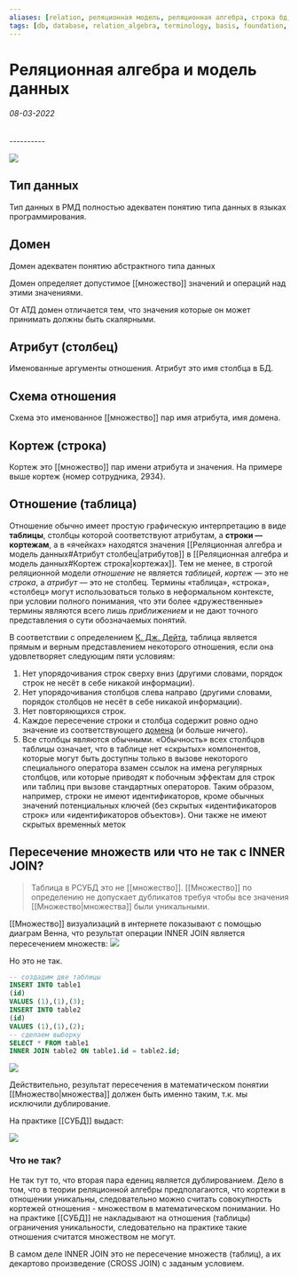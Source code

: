 ```yaml
---
aliases: [relation, реляционная модель, реляционная алгебра, строка бд, таблицы, таблица, кортеж, кортежа, кортежи, домен, домены, домена, тип данных, типа данных, типы данных, атрибут таблицы]
tags: [db, database, relation_algebra, terminology, basis, foundation, set]
---
```

# Реляционная алгебра и модель данных
<h6>08-03-2022</h6>
----------

![](https://files.gitbook.com/v0/b/gitbook-x-prod.appspot.com/o/spaces%2Fi1Mb2UWbArGRW5ooFJbz%2Fuploads%2FAPeNdfkYIGhPdAG1032i%2Fimage.png?alt=media&token=e7b4de0f-902e-4639-98ee-7bed262133ab)

## Тип данных
Тип данных в РМД полностью адекватен понятию типа данных в языках программирования.

## Домен
Домен адекватен понятию абстрактного типа данных

Домен определяет допустимое [[множество]] значений и операций над этими значениями.

От АТД домен отличается тем, что значения которые он может принимать должны быть скалярными.

## Атрибут (столбец)
Именованные аргументы отношения. Атрибут это имя столбца в БД.

## Схема отношения

Схема это именованное [[множество]] пар имя атрибута, имя домена.

## Кортеж (строка)

Кортеж это [[множество]] пар имени атрибута и значения. На примере выше кортеж {номер сотрудника, 2934}.

## Отношение (таблица)
Отношение обычно имеет простую графическую интерпретацию в виде **таблицы**, столбцы которой соответствуют атрибутам, а **строки — кортежам**, а в «ячейках» находятся значения [[Реляционная алгебра и модель данных#Атрибут столбец|атрибутов]] в [[Реляционная алгебра и модель данных#Кортеж строка|кортежах]]. Тем не менее, в строгой реляционной модели _отношение_ не является _таблицей_, _кортеж_ — это не _строка_, а _атрибут_ — это не столбец. Термины «таблица», «строка», «столбец» могут использоваться только в неформальном контексте, при условии полного понимания, что эти более «дружественные» термины являются всего лишь _приближением_ и не дают точного представления о сути обозначаемых понятий.

В соответствии с определением [К. Дж. Дейта](https://ru.wikipedia.org/wiki/%D0%94%D0%B5%D0%B9%D1%82,_%D0%9A%D1%80%D0%B8%D1%81%D1%82%D0%BE%D1%84%D0%B5%D1%80 "Дейт, Кристофер"), таблица является прямым и верным представлением некоторого отношения, если она удовлетворяет следующим пяти условиям:

1.  Нет упорядочивания строк сверху вниз (другими словами, порядок строк не несёт в себе никакой информации).
2.  Нет упорядочивания столбцов слева направо (другими словами, порядок столбцов не несёт в себе никакой информации).
3.  Нет повторяющихся строк.
4.  Каждое пересечение строки и столбца содержит ровно одно значение из соответствующего [домена](https://ru.wikipedia.org/wiki/%D0%94%D0%BE%D0%BC%D0%B5%D0%BD_(%D0%B1%D0%B0%D0%B7%D1%8B_%D0%B4%D0%B0%D0%BD%D0%BD%D1%8B%D1%85) "Домен (базы данных)") (и больше ничего).
5.  Все столбцы являются обычными. «Обычность» всех столбцов таблицы означает, что в таблице нет «скрытых» компонентов, которые могут быть доступны только в вызове некоторого специального оператора взамен ссылок на имена регулярных столбцов, или которые приводят к побочным эффектам для строк или таблиц при вызове стандартных операторов. Таким образом, например, строки не имеют идентификаторов, кроме обычных значений потенциальных ключей (без скрытых «идентификаторов строк» или «идентификаторов объектов»). Они также не имеют скрытых временны́х меток



## Пересечение множеств или что не так с INNER JOIN?

>Таблица в РСУБД это не [[множество]]. [[Множество]] по определению не допускает дубликатов требуя чтобы все значения [[Множество|множества]] были уникальными.

[[Множество]] визуализаций в интернете показывают с помощью диаграм Венна, что результат операции INNER JOIN является пересечением множеств:
![](https://files.gitbook.com/v0/b/gitbook-x-prod.appspot.com/o/spaces%2Fi1Mb2UWbArGRW5ooFJbz%2Fuploads%2FIQ7dZPw5VqAQDtYjwf0N%2Fimage.png?alt=media&token=0ce70295-36cc-457a-b93f-10d0518ad7f8)

Но это не так.

```sql
-- создадим две таблицы
INSERT INTO table1
(id)
VALUES (1),(1),(3);
INSERT INTO table2
(id)
VALUES (1),(1),(2);
-- сделаем выборку
SELECT * FROM table1
INNER JOIN table2 ON table1.id = table2.id;
```

![](https://files.gitbook.com/v0/b/gitbook-x-prod.appspot.com/o/spaces%2Fi1Mb2UWbArGRW5ooFJbz%2Fuploads%2FGbz5ZiqeGPr3SnYC9Tuh%2Fimage.png?alt=media&token=45ce11aa-ec97-4ba4-a4d2-647ebf17cd60)

Действительно, результат пересечения в математическом понятии [[Множество|множества]] должен быть именно таким, т.к. мы исключили дублирование.

На практике [[СУБД]] выдаст:

![](https://files.gitbook.com/v0/b/gitbook-x-prod.appspot.com/o/spaces%2Fi1Mb2UWbArGRW5ooFJbz%2Fuploads%2FQN0FR8MOtBYeI65AjXzt%2Fimage.png?alt=media&token=9d3cb7f5-1a08-4c5e-b72d-30ee394949c4)

### Что не так?

Не так тут то, что вторая пара едениц является дублированием. Дело в том, что в теории реляционной алгебры предполагаются, что кортежи в отношении уникальны, следовательно можно считать совокупность кортежей отношения - множеством в математическом понимании. Но на практике [[СУБД]] не накладывают на отношения (таблицы) ограничения уникальности, следовательно на практике такие отношения считатся множеством не могут.

В самом деле INNER JOIN это не пересечение множеств (таблиц), а их декартово произведение (CROSS JOIN) с заданым условием.